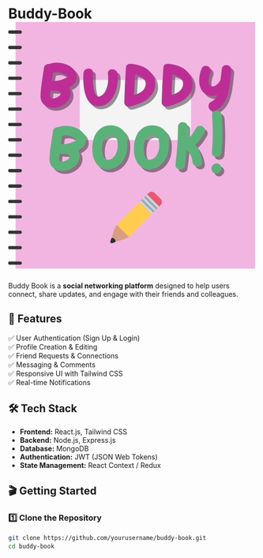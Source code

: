 # Buddy-Book ![logo](https://github.com/BuddyBook/BuddyBook/blob/main/src/assets/images/logo/BuddyBook-final.png)


Buddy Book is a **social networking platform** designed to help users connect, share updates, and engage with their friends and colleagues.  

## 🚀 Features  

✅ User Authentication (Sign Up & Login)  
✅ Profile Creation & Editing  
✅ Friend Requests & Connections  
✅ Messaging & Comments  
✅ Responsive UI with Tailwind CSS  
✅ Real-time Notifications  

## 🛠️ Tech Stack  

- **Frontend:** React.js, Tailwind CSS  
- **Backend:** Node.js, Express.js  
- **Database:** MongoDB  
- **Authentication:** JWT (JSON Web Tokens)  
- **State Management:** React Context / Redux  

## 🎬 Getting Started  

### 1️⃣ **Clone the Repository**  

```sh
git clone https://github.com/yourusername/buddy-book.git
cd buddy-book
